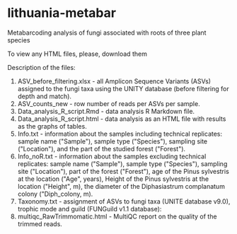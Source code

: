 # lithuania-metabar
Metabarcoding analysis of fungi associated with roots of three plant species

To view any HTML files, please, download them

Description of the files:

1. ASV_before_filtering.xlsx - all Amplicon Sequence Variants (ASVs) assigned to the fungi taxa using the UNITY database (before filtering for depth and match).
2. ASV_counts_new - row number of reads per ASVs per sample.
3. Data_analysis_R_script.Rmd - data analysis R Markdown file.
4. Data_analysis_R_script.html - data analysis as an HTML file with results as the graphs of tables.
5. Info.txt - information about the samples including technical replicates: sample name ("Sample"), sample type ("Species"), sampling site ("Location"), and the part of the studied forest ("Forest").
6. Info_noR.txt - information about the samples excluding technical replicates: sample name ("Sample"), sample type ("Species"), sampling site ("Location"), part of the forest ("Forest"), age of the Pinus sylvestris at the location ("Age", years), Height of the Pinus sylvestris at the location ("Height", m), the diameter of the Diphasiastrum complanatum colony ("Diph_colony, m).
7. Taxonomy.txt - assignment of ASVs to fungi taxa (UNITE database v9.0), trophic mode and guild (FUNGuild v1.1 database): 
8. multiqc_RawTrimmomatic.html - MultiQC report on the quality of the trimmed reads.
